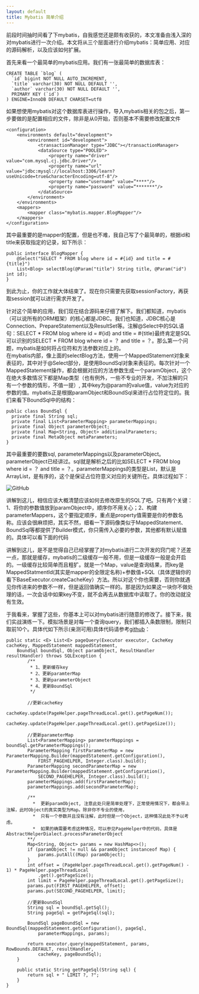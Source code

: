 ```yaml
---
layout: default
title: Mybatis 简单介绍
---
```

前段时间抽时间看了下mybatis，自我感觉还是颇有收获的，本文准备由浅入深的对mybatis进行一次介绍。本文将从三个层面进行介绍mybatis：简单应用、对应的源码解析，以及应该如何扩展。  

首先来看一个最简单的mybatis应用。我们有一张最简单的数据库表：

    CREATE TABLE `blog` (
      `id` bigint NOT NULL AUTO_INCREMENT,
      `title` varchar(30) NOT NULL DEFAULT '',
      `author` varchar(30) NOT NULL DEFAULT '',
      PRIMARY KEY (`id`)
    ) ENGINE=InnoDB DEFAULT CHARSET=utf8

如果想使用mybatis对这个数据库表进行操作，导入mybatis相关的包之后，第一步要做的是配置相应的文件，除非是从0开始，否则基本不需要修改配置文件

    <configuration>
        <environments default="development">
            <environment id="development">
                <transactionManager type="JDBC"></transactionManager>
                <dataSource type="POOLED">
                    <property name="driver" value="com.mysql.cj.jdbc.Driver"/>
                    <property name="url" value="jdbc:mysql://localhost:3306/learn?useUnicode=true&characterEncoding=utf-8"/>
                    <property name="username" value=”****"/>
                    <property name="password" value=“*******"/>
                </dataSource>
            </environment>
        </environments>
        <mappers>
            <mapper class="mybatis.mapper.BlogMapper"/>
        </mappers>
    </configuration>

其中最重要的是mapper的配置，但是也不难，我自己写了个最简单的，根据id和title来获取指定的记录，如下所示：

    public interface BlogMapper {
        @Select("SELECT * FROM blog where id = #{id} and title = #{title}")
        List<Blog> selectBlog(@Param("title") String title, @Param("id") int id);
    }
    
到此为止，你的工作就大体结束了。现在你只需要先获取sessionFactory，再获取session就可以进行需求开发了。

针对这个简单的应用，我们现在结合源码来仔细了解下。我们都知道，mybatis（可以说所有的ORM框架）的核心都是JDBC。我们也知道，JDBC核心是Connection、PrepareStatement以及ResultSet等。注解@Select中的SQL语句：SELECT * FROM blog where id = #{id} and title = #{title}最终肯定是SQL可以识别的SELECT * FROM blog where id = ？ and title = ？。那么第一个问题，mybatis是如何将占位符和方法参数对应上的。  
在mybatis内部，像上面的selectBlog方法，使用一个MappedStatement对象来表征的，其中对于@Select部分，是使用BoundSql对象来表征的。每次针对一个MappedStatement操作，都会根据对应的方法参数生成一个paramObject，这个在绝大多数情况下都是Map类型（也有例外，一些不专业的开发，不加注解的只有一个参数的情形，不值一提）, 其中key为@param的value值，value为对应的参数的值。mybatis正是根据paramObject和BoundSql来进行占位符定位的。我们来看下BoundSql中的结构：

    public class BoundSql {
      private final String sql;
      private final List<ParameterMapping> parameterMappings;
      private final Object parameterObject;
      private final Map<String, Object> additionalParameters;
      private final MetaObject metaParameters;
    }
    
其中最重要的要数sql, parameterMappings以及parameterObject。parameterObject已经讲过。sql就是解析之后的比如SELECT * FROM blog where id = ？ and title = ？。parameterMappings的类型是List，默认是ArrayList，是有序的，这个是保证占位符意义对应的关键所在。具体过程如下：  

![GitHub](http://dbp-resource.cdn.bcebos.com/41809ea5-24e1-4616-4f5f-43055aa24060/mybatis%E7%AE%80%E5%8D%95%E5%88%86%E6%9E%901.jpg "GitHub,Social Coding")

讲解到这儿，相信应该大概清楚应该如何去修改原生的SQL了吧。只有两个关键：1、将你的参数值放到paramObject中，顺序你不用关心；2、构建parameterMappers，这个要指定顺序，重点是property值需要是你的参数名称。应该会很麻烦把，其实不然，细看一下源码像类似于MappedStatement、BoundSql等都提供了Builder模式，你只需传入必要的参数，其他都有默认赋值的。具体可以看下面的代码  

讲解到这儿，是不是觉得自己已经掌握了对mybatis进行二次开发的窍门呢？还差一点，那就是缓存，mybatis的二级缓存一般不用，但是一级缓存一般是会开启的。一级缓存比较简单而且粗犷。就是一个Map，value是查询结果，而key是MappedStatmentId(其实是mapper的全限定名称)+参数值+SQL（具体逻辑你的看下BaseExecutor.createCacheKey）方法。所以对这个你也需要，否则你就遇见你传进来的参数不一样，但是返回值确实一样的。那是因为如果这一块你不做处理的话，一次会话中如果key不变，就不会再去从数据库中读取了。你的改动就没有生效。  

于我看来，掌握了这些，你基本上可以对mybatis进行随意的修改了。接下来，我们实战演练一下。模拟场景是对每一个查询query，我们都插入条数限制，限制只取前10个。具体代如下所示(亲测可用)具体代码请参考[github](https://github.com/fsxtiger/code/blob/master/src/main/java/mybatis/plugins/util/ExecutorUtil.java)：

    public static <E> List<E> pageQuery(Executor executor, CacheKey cacheKey, MappedStatement mappedStatement, 
        BoundSql boundSql, Object paramObject, ResultHandler resultHandler) throws SQLException {
            /**
             * 1、更新缓存key
             * 2、更新paramterMap
             * 3、更新parameterObject
             * 4、更新BoundSql
             */
    
            //更新cacheKey
            cacheKey.update(PageHelper.pageThreadLocal.get().getPageNum());
            cacheKey.update(PageHelper.pageThreadLocal.get().getPageSize());
    
            //更新parameterMap
            List<ParameterMapping> parameterMappings =  boundSql.getParameterMappings();
            ParameterMapping firstParameterMap = new ParameterMapping.Builder(mappedStatement.getConfiguration(), 
                FIRST_PAGEHELPER, Integer.class).build();
            ParameterMapping secondParameterMap = new ParameterMapping.Builder(mappedStatement.getConfiguration(), 
                SECOND_PAGEHELPER, Integer.class).build();
            parameterMappings.add(firstParameterMap);
            parameterMappings.add(secondParameterMap);
    
            /**
              *  更新paramObject, 注意此处只是简单处理下，正常使用情况下，都会带上注解，此时Object的真实类型为Map。除非你不专业的使用，
              *  只有一个参数并且没有注解，此时但是一个Object，这种情况此处不予以考虑。
              *  如果的确需要考虑这种情况，可以参见PageHelper中的代码，具体是AbstractHelperDialect.processParameterObject
            **/  
            Map<String, Object> params = new HashMap<>();
            if (paramObject != null && paramObject instanceof Map) {
                params.putAll((Map) paramObject);
            }
            int offset = (PageHelper.pageThreadLocal.get().getPageNum() - 1) * PageHelper.pageThreadLocal
                .get().getPageSize();
            int limit = PageHelper.pageThreadLocal.get().getPageSize();
            params.put(FIRST_PAGEHELPER, offset);
            params.put(SECOND_PAGEHELPER, limit);
    
            //更新BoundSql
            String sql = boundSql.getSql();
            String pageSql = getPageSql(sql);
    
            BoundSql pageBoundSql = new BoundSql(mappedStatement.getConfiguration(), pageSql, 
                parameterMappings, params);
    
            return executor.query(mappedStatement, params, RowBounds.DEFAULT, resultHandler, 
                cacheKey, pageBoundSql);
        }
    
        public static String getPageSql(String sql) {
            return sql + " LIMIT ?, ?";
        }
    }
    
